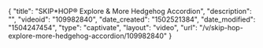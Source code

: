 {
    "title": "SKIP*HOP&reg; Explore &amp; More Hedgehog Accordion",
    "description": "",
    "videoid": "109982840",
    "date_created": "1502521384",
    "date_modified": "1504247454",
    "type": "captivate",
    "layout": "video",
    "url": "\/v\/skip-hop-explore-more-hedgehog-accordion\/109982840"
}